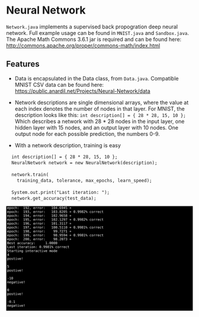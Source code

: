 
# Neural Network

`Network.java` implements a supervised back propogration deep neural network.
Full example usage can be found in `MNIST.java` and `Sandbox.java`. The Apache
Math Commons 3.6.1 jar is required and can be found here: 
http://commons.apache.org/proper/commons-math/index.html

## Features
- Data is encapsulated in the Data class, from `Data.java`.  Compatible MNIST
  CSV data can be found here: https://public.anardil.net/Projects/Neural-Network/data 

- Network descriptions are single dimensional arrays, where the value at each
  index denotes the number of nodes in that layer. For MNIST, the description
  looks like this: `int description[] = { 28 * 28, 15, 10 };`  Which describes
  a network with 28 * 28 nodes in the input layer, one hidden layer with 15
  nodes, and an output layer with 10 nodes. One output node for each possible
  prediction, the numbers 0-9.

- With a network description, training is easy
```
  int description[] = { 28 * 28, 15, 10 };
  NeuralNetwork network = new NeuralNetwork(description);

  network.train(
    training_data, tolerance, max_epochs, learn_speed);
  
  System.out.print("Last iteration: ");
  network.get_accuracy(test_data);
```

![Alt text](sandbox_example.png)

